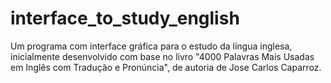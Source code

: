 # interface_to_study_english
Um programa com interface gráfica para o estudo da língua inglesa, inicialmente desenvolvido com base no livro "4000 Palavras Mais Usadas em Inglês com Tradução e Pronúncia", de autoria de Jose Carlos Caparroz.
